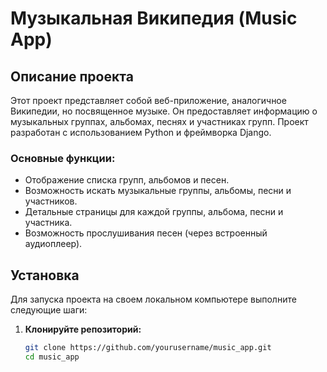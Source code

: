 # Музыкальная Википедия (Music App)

## Описание проекта

Этот проект представляет собой веб-приложение, аналогичное Википедии, но посвященное музыке. Он предоставляет информацию о музыкальных группах, альбомах, песнях и участниках групп. Проект разработан с использованием Python и фреймворка Django.

### Основные функции:
- Отображение списка групп, альбомов и песен.
- Возможность искать музыкальные группы, альбомы, песни и участников.
- Детальные страницы для каждой группы, альбома, песни и участника.
- Возможность прослушивания песен (через встроенный аудиоплеер).

## Установка

Для запуска проекта на своем локальном компьютере выполните следующие шаги:

1. **Клонируйте репозиторий:**
   ```bash
   git clone https://github.com/yourusername/music_app.git
   cd music_app
